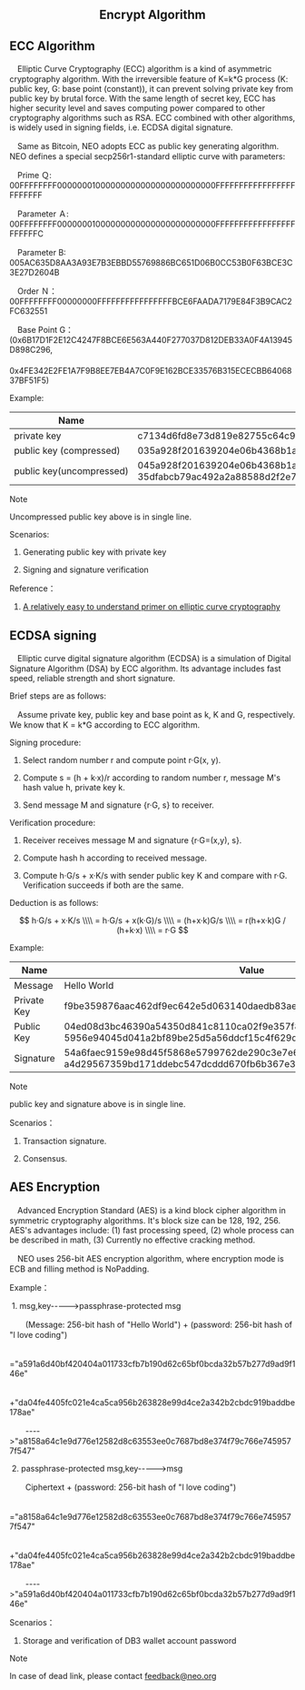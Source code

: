 ﻿<center> <h2> Encrypt Algorithm </h2> </center>

## ECC Algorithm

​　Elliptic Curve Cryptography (ECC) algorithm is a kind of asymmetric cryptography algorithm. With the irreversible feature of K=k*G process (K: public key, G: base point (constant)), it can prevent solving private key from public key by brutal force. With the same length of secret key, ECC has higher security level and saves computing power compared to other cryptography algorithms such as RSA. ECC combined with other algorithms, is widely used in signing fields, i.e. ECDSA digital signature.

　Same as Bitcoin, NEO adopts ECC as public key generating algorithm. NEO defines a special secp256r1-standard elliptic curve with parameters:

　Prime Ｑ: 00FFFFFFFF00000001000000000000000000000000FFFFFFFFFFFFFFFFFFFFFFFF

　Parameter Ａ: 00FFFFFFFF00000001000000000000000000000000FFFFFFFFFFFFFFFFFFFFFFFC

　Parameter B: 005AC635D8AA3A93E7B3EBBD55769886BC651D06B0CC53B0F63BCE3C3E27D2604B

　Order Ｎ：00FFFFFFFF00000000FFFFFFFFFFFFFFFFBCE6FAADA7179E84F3B9CAC2FC632551

　Base Point G：(0x6B17D1F2E12C4247F8BCE6E563A440F277037D812DEB33A0F4A13945D898C296,
　　　　　0x4FE342E2FE1A7F9B8EE7EB4A7C0F9E162BCE33576B315ECECBB6406837BF51F5)


Example:

| Name | Value |
| --- | --- |
| private key |  c7134d6fd8e73d819e82755c64c93788d8db0961929e025a53363c4cc02a6962 |
| public key (compressed) |  035a928f201639204e06b4368b1a93365462a8ebbff0b8818151b74faab3a2b61a |
| <nobr>public key(uncompressed)</nobr> | 045a928f201639204e06b4368b1a93365462a8ebbff0b8818151b74faab3a2b61a 35dfabcb79ac492a2a88588d2f2e73f045cd8af58059282e09d693dc340e113f |

> [!NOTE]
> Uncompressed public key above is in single line.

Scenarios:

1. Generating public key with private key

2. Signing and signature verification

Reference：

1. [A relatively easy to understand primer on elliptic curve cryptography](https://arstechnica.com/information-technology/2013/10/a-relatively-easy-to-understand-primer-on-elliptic-curve-cryptography/)


## ECDSA signing

​　Elliptic curve digital signature algorithm (ECDSA) is a simulation of Digital Signature Algorithm (DSA) by ECC algorithm. Its advantage includes fast speed, reliable strength and short signature.

Brief steps are as follows:

​　Assume private key, public key and base point as k, K and G, respectively. We know that K = k*G according to ECC algorithm.

Signing procedure:

   1. Select random number r and compute point r·G(x, y).

   2. Compute s = (h + k·x)/r according to random number r, message M's hash value h, private key k.
    
   3. Send message M and signature {r·G, s} to receiver.

Verification procedure:

   1. Receiver receives message M and signature {r·G=(x,y), s}.

   2. Compute hash h according to received message.
   
   3. Compute h·G/s + x·K/s with sender public key K and compare with r·G. Verification succeeds if both are the same.

Deduction is as follows:

<script type="text/javascript" src="http://cdn.mathjax.org/mathjax/latest/MathJax.js?config=default"></script>

$$
h·G/s + x·K/s           \\\\
= h·G/s + x(k·G)/s      \\\\
= (h+x·k)G/s                  \\\\
= r(h+x·k)G / (h+k·x)   \\\\
= r·G                                  
$$


Example:

| Name | Value                                                         |
| ---- | ------------------------------------------------------------ |
| Message | Hello World                                                  |
| Private Key | f9be359876aac462df9ec642e5d063140daedb83aefc0f8657b08132d3da62d2 |
| Public Key | 04ed08d3bc46390a54350d841c8110ca02f9e357f8ba08702078de2d7041727<br>5956e94045d041a2bf89be25d5a56ddcf15c4f629d5a1db32657d0da13ebde64b29 |
| Signature | 54a6faec9159e98d45f5868e5799762de290c3e7e67e013c1bd6a2a6f8a2e500<br>a4d29567359bd171ddebc547dcddd670fb6b367e3e19298d7672f0422b5a2c52 |

> [!NOTE]
> public key and signature above is in single line.

Scenarios：

1. Transaction signature.

2. Consensus.




## AES Encryption

　Advanced Encryption Standard (AES) is a kind block cipher algorithm in symmetric cryptography algorithms. It's block size can be 128, 192, 256. AES's advantages include: (1) fast processing speed, (2) whole process can be described in math, (3) Currently no effective cracking method.

​　NEO uses 256-bit AES encryption algorithm, where encryption mode is ECB and filling method is NoPadding.

Example：

​  1. msg,key----->passphrase-protected msg

　　(Message: 256-bit hash of "Hello World") + (password: 256-bit hash of "l love coding")

　　="a591a6d40bf420404a011733cfb7b190d62c65bf0bcda32b57b277d9ad9f146e"

　　　+"da04fe4405fc021e4ca5ca956b263828e99d4ce2a342b2cbdc919baddbe178ae"

　　---->"a8158a64c1e9d776e12582d8c63553ee0c7687bd8e374f79c766e7459577f547"

​  2. passphrase-protected msg,key----->msg

　　Ciphertext + (password: 256-bit hash of "l love coding")

　　="a8158a64c1e9d776e12582d8c63553ee0c7687bd8e374f79c766e7459577f547"

　　　+"da04fe4405fc021e4ca5ca956b263828e99d4ce2a342b2cbdc919baddbe178ae"

　　---->"a591a6d40bf420404a011733cfb7b190d62c65bf0bcda32b57b277d9ad9f146e"

Scenarios：

1. Storage and verification of DB3 wallet account password

> [!NOTE]
> In case of dead link, please contact <feedback@neo.org>
